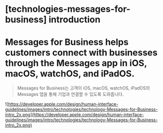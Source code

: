# **[technologies-messages-for-business] introduction**

# Messages for Business helps customers connect with businesses through the Messages app in iOS, macOS, watchOS, and iPadOS.
> Messages for Business는 고객이 iOS, macOS, watchOS, iPadOS의 Messages 앱을 통해 기업과 연결할 수 있도록 도와줍니다.
>




![https://developer.apple.com/design/human-interface-guidelines/images/intro/technologies/technology-Messages-for-Business-intro_2x.png](https://developer.apple.com/design/human-interface-guidelines/images/intro/technologies/technology-Messages-for-Business-intro_2x.png)

